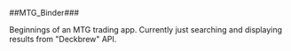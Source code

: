 ##MTG_Binder###

Beginnings of an MTG trading app. Currently just searching and displaying results from "Deckbrew" API.
